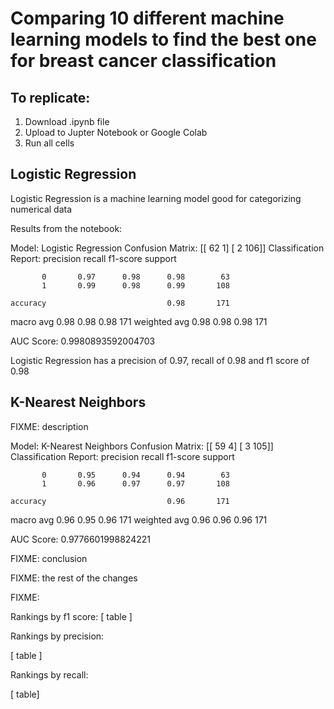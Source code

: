 # Comparing 10 different machine learning models to find the best one for breast cancer classification

## To replicate:
1. Download .ipynb file
2. Upload  to Jupter Notebook or Google Colab
3. Run all cells 

## Logistic Regression

Logistic Regression is a machine learning model good for categorizing numerical data

Results from the notebook:

Model: Logistic Regression
Confusion Matrix:
[[ 62   1]
 [  2 106]]
Classification Report:
              precision    recall  f1-score   support

           0       0.97      0.98      0.98        63
           1       0.99      0.98      0.99       108

    accuracy                           0.98       171
   macro avg       0.98      0.98      0.98       171
weighted avg       0.98      0.98      0.98       171

AUC Score: 0.9980893592004703

Logistic Regression has a precision of 0.97, recall of 0.98 and f1 score of 0.98

## K-Nearest Neighbors

FIXME: description

Model: K-Nearest Neighbors
Confusion Matrix:
[[ 59   4]
 [  3 105]]
Classification Report:
              precision    recall  f1-score   support

           0       0.95      0.94      0.94        63
           1       0.96      0.97      0.97       108

    accuracy                           0.96       171
   macro avg       0.96      0.95      0.96       171
weighted avg       0.96      0.96      0.96       171

AUC Score: 0.9776601998824221

FIXME: conclusion

FIXME: the rest of the changes

FIXME: 

Rankings by f1 score:
[ table ]

Rankings by precision:

[ table ]

Rankings by recall: 

[ table] 
